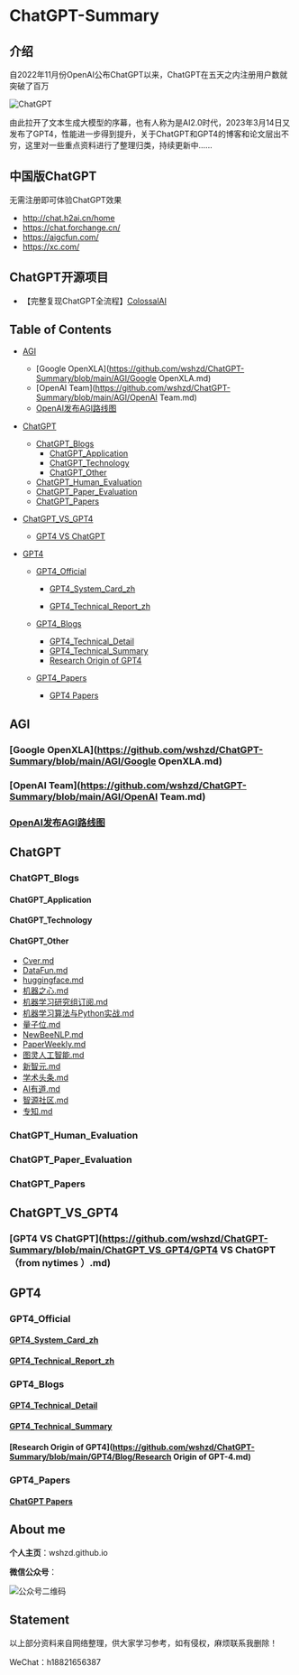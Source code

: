 # ChatGPT-Summary
## 介绍

自2022年11月份OpenAI公布ChatGPT以来，ChatGPT在五天之内注册用户数就突破了百万

![ChatGPT](C:\Users\zhidong.he\Desktop\wechat_picture\1.png)

由此拉开了文本生成大模型的序幕，也有人称为是AI2.0时代，2023年3月14日又发布了GPT4，性能进一步得到提升，关于ChatGPT和GPT4的博客和论文层出不穷，这里对一些重点资料进行了整理归类，持续更新中......

## 中国版ChatGPT

无需注册即可体验ChatGPT效果
* http://chat.h2ai.cn/home
* https://chat.forchange.cn/
* https://aigcfun.com/
* https://xc.com/
## ChatGPT开源项目

* 【完整复现ChatGPT全流程】[ColossalAI](https://github.com/hpcaitech/ColossalAI)
## Table of Contents

- [AGI](#agi)
  - [Google OpenXLA](https://github.com/wshzd/ChatGPT-Summary/blob/main/AGI/Google OpenXLA.md)
  - [OpenAI Team](https://github.com/wshzd/ChatGPT-Summary/blob/main/AGI/OpenAI Team.md)
  - [OpenAI发布AGI路线图](https://github.com/wshzd/ChatGPT-Summary/blob/main/AGI/OpenAI发布AGI路线图.md)

- [ChatGPT](#chatgpt)
  - [ChatGPT_Blogs](#chatgpt_blogs)
    - [ChatGPT_Application](#chatgpt_application)
    - [ChatGPT_Technology](#chatgpt_technology)
    - [ChatGPT_Other](#chatgpt_other)
  - [ChatGPT_Human_Evaluation](#chatgpt_human_evaluation)
  - [ChatGPT_Paper_Evaluation](#chatgpt_paper_evaluation)
  - [ChatGPT_Papers](#chatgpt_papers)

- [ChatGPT_VS_GPT4](#chatgpt_vs_gpt4)
  - [GPT4 VS ChatGPT](#gpt4_vs_chatgpt)

- [GPT4](#gpt4)

  - [GPT4_Official](#gpt4_official)

    - [GPT4_System_Card_zh](#gpt4_system_card_zh)

    - [GPT4_Technical_Report_zh](#gpt4_technical_report_zh)

  - [GPT4_Blogs](#gpt4_blogs)

    - [GPT4_Technical_Detail](#gpt4_technical_detail)
    - [GPT4_Technical_Summary](#gpt4_technical_summary)
    - [Research Origin of GPT4](#research_origin_of_gpt4)

  - [GPT4_Papers](#gpt4_papers)

    - [GPT4 Papers](#gpt4_papers)

## AGI

### [Google OpenXLA](https://github.com/wshzd/ChatGPT-Summary/blob/main/AGI/Google OpenXLA.md)

### [OpenAI Team](https://github.com/wshzd/ChatGPT-Summary/blob/main/AGI/OpenAI Team.md)

### [OpenAI发布AGI路线图](https://github.com/wshzd/ChatGPT-Summary/blob/main/AGI/OpenAI发布AGI路线图.md)

## ChatGPT

### ChatGPT_Blogs

#### ChatGPT_Application

#### ChatGPT_Technology

#### ChatGPT_Other

- [Cver.md](https://github.com/wshzd/ChatGPT-Summary/blob/main/ChatGPT/Blog/Other/Cver.md)
- [DataFun.md](https://github.com/wshzd/ChatGPT-Summary/blob/main/ChatGPT/Blog/Other/DataFun.md)
- [huggingface.md](https://github.com/wshzd/ChatGPT-Summary/blob/main/ChatGPT/Blog/Other/huggingface.md)
- [机器之心.md](https://github.com/wshzd/ChatGPT-Summary/blob/main/ChatGPT/Blog/Other/%E6%9C%BA%E5%99%A8%E4%B9%8B%E5%BF%83.md)
- [机器学习研究组订阅.md](https://github.com/wshzd/ChatGPT-Summary/blob/main/ChatGPT/Blog/Other/%E6%9C%BA%E5%99%A8%E5%AD%A6%E4%B9%A0%E7%A0%94%E7%A9%B6%E7%BB%84%E8%AE%A2%E9%98%85.md)
- [机器学习算法与Python实战.md](https://github.com/wshzd/ChatGPT-Summary/blob/main/ChatGPT/Blog/Other/%E6%9C%BA%E5%99%A8%E5%AD%A6%E4%B9%A0%E7%AE%97%E6%B3%95%E4%B8%8EPython%E5%AE%9E%E6%88%98.md)
- [量子位.md](https://github.com/wshzd/ChatGPT-Summary/blob/main/ChatGPT/Blog/Other/%E9%87%8F%E5%AD%90%E4%BD%8D.md)
- [NewBeeNLP.md](https://github.com/wshzd/ChatGPT-Summary/blob/main/ChatGPT/Blog/Other/NewBeeNLP.md)
- [PaperWeekly.md](https://github.com/wshzd/ChatGPT-Summary/blob/main/ChatGPT/Blog/Other/PaperWeekly.md)
- [图灵人工智能.md](https://github.com/wshzd/ChatGPT-Summary/blob/main/ChatGPT/Blog/Other/%E5%9B%BE%E7%81%B5%E4%BA%BA%E5%B7%A5%E6%99%BA%E8%83%BD.md)
- [新智元.md](https://github.com/wshzd/ChatGPT-Summary/blob/main/ChatGPT/Blog/Other/%E6%96%B0%E6%99%BA%E5%85%83.md)
- [学术头条.md](https://github.com/wshzd/ChatGPT-Summary/blob/main/ChatGPT/Blog/Other/%E5%AD%A6%E6%9C%AF%E5%A4%B4%E6%9D%A1.md)
- [AI有道.md](https://github.com/wshzd/ChatGPT-Summary/blob/main/ChatGPT/Blog/Other/AI%E6%9C%89%E9%81%93.md)
- [智源社区.md](https://github.com/wshzd/ChatGPT-Summary/blob/main/ChatGPT/Blog/Other/%E6%99%BA%E6%BA%90%E7%A4%BE%E5%8C%BA.md)
- [专知.md](https://github.com/wshzd/ChatGPT-Summary/blob/main/ChatGPT/Blog/Other/%E4%B8%93%E7%9F%A5.md)

### ChatGPT_Human_Evaluation

### ChatGPT_Paper_Evaluation

### ChatGPT_Papers

## ChatGPT_VS_GPT4

### [GPT4 VS ChatGPT](https://github.com/wshzd/ChatGPT-Summary/blob/main/ChatGPT_VS_GPT4/GPT4 VS ChatGPT（from nytimes ）.md)

## GPT4

### GPT4_Official

#### [GPT4_System_Card_zh](https://github.com/wshzd/ChatGPT-Summary/blob/main/GPT4/Official/GPT-4_System_Card_zh.md)

#### [GPT4_Technical_Report_zh](https://github.com/wshzd/ChatGPT-Summary/blob/main/GPT4/Official/GPT4_Technical_Report_zh.md)

### GPT4_Blogs

#### [GPT4_Technical_Detail](https://github.com/wshzd/ChatGPT-Summary/blob/main/GPT4/Blog/GPT4_Technical_Detail.md)

#### [GPT4_Technical_Summary](https://github.com/wshzd/ChatGPT-Summary/blob/main/GPT4/Blog/GPT4_Technical_Summary.md)

#### [Research Origin of GPT4](https://github.com/wshzd/ChatGPT-Summary/blob/main/GPT4/Blog/Research Origin of GPT-4.md)

### GPT4_Papers

#### [ChatGPT Papers](https://github.com/wshzd/ChatGPT-Summary/tree/main/paper)

## About me

**个人主页**：wshzd.github.io

**微信公众号**：

![公众号二维码](https://github.com/wshzd/ChatGPT-Summary/blob/main/images/ArronAI.jpg)

## Statement

以上部分资料来自网络整理，供大家学习参考，如有侵权，麻烦联系我删除！ 

WeChat：h18821656387